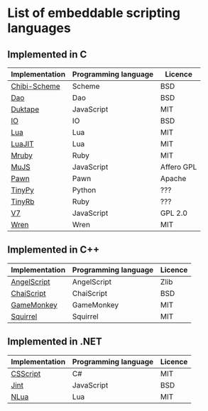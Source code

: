 # List of embeddable scripting languages

## Implemented in C
| Implementation | Programming language | Licence |
|----------------|----------------------|---------|
| [Chibi-Scheme](http://synthcode.com/wiki/chibi-scheme) | Scheme | BSD |
| [Dao](http://daoscript.org/) | Dao | BSD |
| [Duktape](http://duktape.org/) | JavaScript | MIT |
| [IO](http://iolanguage.org/) | IO | BSD |
| [Lua](http://www.lua.org/) | Lua | MIT |
| [LuaJIT](http://luajit.org/) | Lua | MIT |
| [Mruby](http://mruby.org/) | Ruby | MIT |
| [MuJS](http://mujs.com/)| JavaScript | Affero GPL |
| [Pawn](https://www.compuphase.com/pawn/pawn.htm) | Pawn | Apache |
| [TinyPy](http://www.tinypy.org/) | Python | ??? |
| [TinyRb](http://code.macournoyer.com/tinyrb/) | Ruby | ??? |
| [V7](https://github.com/cesanta/v7) | JavaScript | GPL 2.0 |
| [Wren](http://wren.io/) | Wren | MIT |

## Implemented in C++
| Implementation | Programming language | Licence |
|----------------|----------------------|---------|
| [AngelScript](http://www.angelcode.com/angelscript/) | AngelScript | Zlib |
| [ChaiScript](http://chaiscript.com/) | ChaiScript | BSD |
| [GameMonkey](http://www.gmscript.com/) | GameMonkey | MIT |
| [Squirrel](http://www.squirrel-lang.org/) | Squirrel | MIT |

## Implemented in .NET
| Implementation | Programming language | Licence |
|----------------|----------------------|---------|
| [CSScript](https://github.com/oleg-shilo/cs-script) | C# | MIT |
| [Jint](https://github.com/sebastienros/jint) | JavaScript | BSD |
| [NLua](http://nlua.org/) | Lua | MIT |